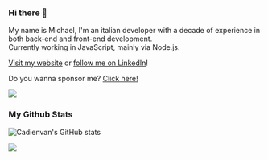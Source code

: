 ### Hi there 👋
My name is Michael, I'm an italian developer with a decade of experience in both back-end and front-end development.  
Currently working in JavaScript, mainly via Node.js.  

[Visit my website](https://cadienvan.github.io/) or [follow me on LinkedIn](https://www.linkedin.com/in/mdiprisco/)!

Do you wanna sponsor me? <a href="https://github.com/sponsors/Cadienvan">Click here!</a>

[![](https://img.shields.io/badge/Ambassador_Il_Libro_Open_Source-100000?style=flat&logo=Github&logoColor=white&labelColor=313131&color=313131)](https://github.com/Il-Libro-Open-Source/book)


### My Github Stats

![Cadienvan's GitHub stats](https://github-readme-stats.vercel.app/api?username=cadienvan&count_private=true&show_icons=true&theme=dracula)

<img src="https://github-readme-stats.vercel.app/api/top-langs/?username=Cadienvan&theme=radical&layout=compact" width="auto" />
